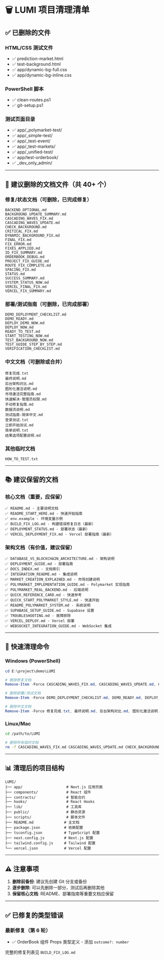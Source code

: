 # 🗑️ LUMI 项目清理清单

## ✅ 已删除的文件

### HTML/CSS 测试文件
- ✅ prediction-market.html
- ✅ test-background.html
- ✅ app/dynamic-bg-full.css
- ✅ app/dynamic-bg-inline.css

### PowerShell 脚本
- ✅ clean-routes.ps1
- ✅ git-setup.ps1

### 测试页面目录
- ✅ app/_polymarket-test/
- ✅ app/_simple-test/
- ✅ app/_test-event/
- ✅ app/_test-markets/
- ✅ app/_unified-test/
- ✅ app/test-orderbook/
- ✅ _dev_only_admin/

---

## 📝 建议删除的文档文件（共 40+ 个）

### 修复/状态文档（可删除，已完成修复）
```
BACKEND_OPTIONAL.md
BACKGROUND_UPDATE_SUMMARY.md
CASCADING_WAVES_FIX.md
CASCADING_WAVES_UPDATE.md
CHECK_BACKGROUND.md
CRITICAL_FIX.md
DYNAMIC_BACKGROUND_FIX.md
FINAL_FIX.md
FIX_ERROR.md
FIXES_APPLIED.md
ID_FIX_SUMMARY.md
ORDERBOOK_DEBUG.md
PROJECT_FIX_GUIDE.md
ROUTE_FIX_COMPLETE.md
SPACING_FIX.md
STATUS.md
SUCCESS_SUMMARY.md
SYSTEM_STATUS_NOW.md
VERCEL_FINAL_FIX.md
VERCEL_FIX_SUMMARY.md
```

### 部署/测试指南（可删除，已完成部署）
```
DEMO_DEPLOYMENT_CHECKLIST.md
DEMO_READY.md
DEPLOY_DEMO_NOW.md
DEPLOY_NOW.md
READY_TO_TEST.md
START_TESTING_NOW.md
TEST_BACKGROUND_NOW.md
TEST_GUIDE_STEP_BY_STEP.md
VERIFICATION_CHECKLIST.md
```

### 中文文档（可删除或合并）
```
修复完成.txt
最终说明.md
后台架构对比.md
图形化激活说明.md
市场激活完整指南.md
快速解决-管理员权限.md
手动修复指南.md
数据流说明.md
测试指南-简体中文.md
登录测试.txt
立即开始测试.md
简单说明.txt
结果选项配置说明.md
```

### 其他临时文档
```
HOW_TO_TEST.txt
```

---

## 📚 建议保留的文档

### 核心文档（重要，应保留）
```
✅ README.md - 主要说明文档
✅ README_START_HERE.md - 快速开始指南
✅ env.example - 环境变量示例
✅ BUILD_FIX_LOG.md - 构建错误修复日志（最新）
✅ DEPLOYMENT_STATUS.md - 部署状态（最新）
✅ VERCEL_DEPLOYMENT_FIX.md - Vercel 部署指南（最新）
```

### 架构文档（有价值，建议保留）
```
✅ DATABASE_VS_BLOCKCHAIN_ARCHITECTURE.md - 架构说明
✅ DEPLOYMENT_GUIDE.md - 部署指南
✅ DOCS_INDEX.md - 文档索引
✅ INTEGRATION_README.md - 集成说明
✅ MARKET_CREATION_EXPLAINED.md - 市场创建说明
✅ POLYMARKET_IMPLEMENTATION_GUIDE.md - Polymarket 实现指南
✅ POLYMARKET_REAL_BACKEND.md - 后端说明
✅ QUICK_REFERENCE_CARD.md - 快速参考
✅ QUICK_START_POLYMARKET_STYLE.md - 快速开始
✅ README_POLYMARKET_SYSTEM.md - 系统说明
✅ SUPABASE_SETUP_GUIDE.md - Supabase 设置
✅ TROUBLESHOOTING.md - 故障排除
✅ VERCEL_DEPLOY.md - Vercel 部署
✅ WEBSOCKET_INTEGRATION_GUIDE.md - WebSocket 集成
```

---

## 🚀 快速清理命令

### Windows (PowerShell)
```powershell
cd E:\project\demo\LUMI

# 删除修复文档
Remove-Item -Force CASCADING_WAVES_FIX.md, CASCADING_WAVES_UPDATE.md, CHECK_BACKGROUND.md, CRITICAL_FIX.md, DYNAMIC_BACKGROUND_FIX.md, FINAL_FIX.md, FIX_ERROR.md, FIXES_APPLIED.md, ID_FIX_SUMMARY.md, ORDERBOOK_DEBUG.md, PROJECT_FIX_GUIDE.md, ROUTE_FIX_COMPLETE.md, SPACING_FIX.md, STATUS.md, SUCCESS_SUMMARY.md, SYSTEM_STATUS_NOW.md, VERCEL_FINAL_FIX.md, VERCEL_FIX_SUMMARY.md, BACKEND_OPTIONAL.md, BACKGROUND_UPDATE_SUMMARY.md

# 删除部署/测试文档
Remove-Item -Force DEMO_DEPLOYMENT_CHECKLIST.md, DEMO_READY.md, DEPLOY_DEMO_NOW.md, DEPLOY_NOW.md, READY_TO_TEST.md, START_TESTING_NOW.md, TEST_BACKGROUND_NOW.md, TEST_GUIDE_STEP_BY_STEP.md, VERIFICATION_CHECKLIST.md, HOW_TO_TEST.txt

# 删除中文文档
Remove-Item -Force 修复完成.txt, 最终说明.md, 后台架构对比.md, 图形化激活说明.md, 市场激活完整指南.md, 快速解决-管理员权限.md, 手动修复指南.md, 数据流说明.md, 测试指南-简体中文.md, 登录测试.txt, 立即开始测试.md, 简单说明.txt, 结果选项配置说明.md
```

### Linux/Mac
```bash
cd /path/to/LUMI

# 删除所有临时文档
rm -f CASCADING_WAVES_FIX.md CASCADING_WAVES_UPDATE.md CHECK_BACKGROUND.md CRITICAL_FIX.md DYNAMIC_BACKGROUND_FIX.md FINAL_FIX.md FIX_ERROR.md FIXES_APPLIED.md ID_FIX_SUMMARY.md ORDERBOOK_DEBUG.md PROJECT_FIX_GUIDE.md ROUTE_FIX_COMPLETE.md SPACING_FIX.md STATUS.md SUCCESS_SUMMARY.md SYSTEM_STATUS_NOW.md VERCEL_FINAL_FIX.md VERCEL_FIX_SUMMARY.md BACKEND_OPTIONAL.md BACKGROUND_UPDATE_SUMMARY.md DEMO_DEPLOYMENT_CHECKLIST.md DEMO_READY.md DEPLOY_DEMO_NOW.md DEPLOY_NOW.md READY_TO_TEST.md START_TESTING_NOW.md TEST_BACKGROUND_NOW.md TEST_GUIDE_STEP_BY_STEP.md VERIFICATION_CHECKLIST.md HOW_TO_TEST.txt *.txt 最终说明.md 后台架构对比.md 图形化激活说明.md 市场激活完整指南.md 快速解决-管理员权限.md 手动修复指南.md 数据流说明.md 测试指南-简体中文.md 立即开始测试.md 结果选项配置说明.md
```

---

## 📊 清理后的项目结构

```
LUMI/
├── app/                    # Next.js 应用页面
├── components/             # React 组件
├── contracts/              # 智能合约
├── hooks/                  # React Hooks
├── lib/                    # 工具库
├── public/                 # 静态资源
├── scripts/                # 脚本文件
├── README.md              # 主文档
├── package.json           # 依赖配置
├── tsconfig.json          # TypeScript 配置
├── next.config.js         # Next.js 配置
├── tailwind.config.js     # Tailwind 配置
└── vercel.json            # Vercel 配置
```

---

## ⚠️ 注意事项

1. **删除前备份**: 建议先创建 Git 分支或备份
2. **逐步删除**: 可以先删除一部分，测试后再删除其他
3. **保留核心文档**: README、部署指南等重要文档应保留

---

## ✅ 已修复的类型错误

### 最新修复（第 6 轮）
- ✅ OrderBook 组件 Props 类型定义 - 添加 `outcome?: number`

完整的修复列表见 `BUILD_FIX_LOG.md`


